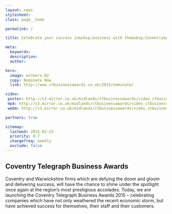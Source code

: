 ```yaml
---
layout: news
stylesheet:
class: page__home

permalink: /

title: Celebrate your success in&nbsp;business with the&nbsp;Coventry&nbsp;Telegraph

meta:
  keywords:
  description:
  author:

hero:
  image: winners-02
  copy: Nominate Now
  link: http://www.ctbusinessawards.co.uk/2015/nominate/

video:
 poster: http://s3.mirror.co.uk/midlands/ctbusinessawards/video_ctbusinessawards-2014.png
 mp4: http://s3.mirror.co.uk/midlands/ctbusinessawards/video_ctbusinessawards-2014.mp4
 webm: http://s3.mirror.co.uk/midlands/ctbusinessawards/video_ctbusinessawards-2014.webm

partners: true

sitemap:
  lastmod: 2015-02-23
  priority: 0.7
  changefreq: weekly
  exclude: false
---
```


## Coventry Telegraph Business Awards

Coventry and Warwickshire firms which are defying the doom and gloom and delivering success, will have the chance to shine under the spotlight once again at the region&rsquo;s most prestigious accolades.
Today, we are launching the Coventry Telegraph Business Awards 2015 – celebrating companies which have not only weathered the recent economic storm, but have achieved success for themselves, their staff and their customers.

